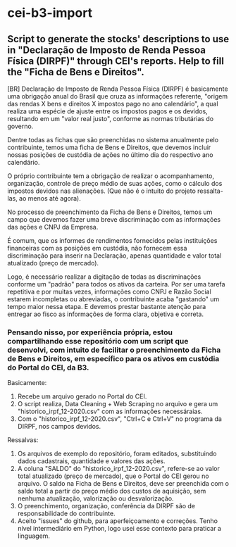 # cei-b3-import
## Script to generate the stocks' descriptions to use in "Declaração de Imposto de Renda Pessoa Física (DIRPF)" through CEI's reports. Help to fill the "Ficha de Bens e Direitos".
 
[BR]
Declaração de Imposto de Renda Pessoa Física (DIRPF) é basicamente uma obrigação anual do Brasil que cruza as informações referente, "origem das rendas X bens e direitos X impostos pago no ano calendário", a qual realiza uma espécie de ajuste entre os impostos pagos e os devidos, resultando em um "valor real justo", conforme as normas tributárias do governo.

Dentre todas as fichas que são preenchidas no sistema anualmente pelo contribuinte, temos uma ficha de Bens e Direitos, que devemos incluir nossas posições de custódia de ações no último dia do respectivo ano calendário.

O próprio contribuinte tem a obrigação de realizar o acompanhamento, organização, controle de preço médio de suas ações, como o cálculo dos impostos devidos nas alienações. (Que não é o intuito do projeto ressalta-las, ao menos até agora).

No processo de preenchimento da Ficha de Bens e Direitos, temos um campo que devemos fazer uma breve discriminação com as informações das ações e CNPJ da Empresa.

É comum, que os informes de rendimentos fornecidos pelas instituições financeiras com as posições em custódia, não fornecem essa discriminação para inserir na Declaração, apenas quantidade e valor total atualizado (preço de mercado).

Logo, é necessário realizar a digitação de todas as discriminações conforme um "padrão" para todos os ativos da carteira. Por ser uma tarefa repetitiva e por muitas vezes, informações como CNPJ e Razão Social estarem incompletas ou abreviadas, o contribuinte acaba "gastando" um tempo maior nessa etapa. E devemos prestar bastante atenção para entregar ao fisco as informações de forma clara, objetiva e correta.

### Pensando nisso, por experiência própria, estou compartilhando esse repositório com um script que desenvolvi, com intuito de facilitar o preenchimento da Ficha de Bens e Direitos, em específico para os ativos em custódia do Portal do CEI, da B3.

Basicamente:
1) Recebe um arquivo gerado no Portal do CEI.
2) O script realiza, Data Cleaning + Web Scraping no arquivo e gera um "historico_irpf_12-2020.csv" com as informações necessáraias.
3) Com o "historico_irpf_12-2020.csv", "Ctrl+C e Ctrl+V" no programa da DIRPF, nos campos devidos.

Ressalvas:
1) Os arquivos de exemplo do repositório, foram editados, substituindo dados cadastrais, quantidade e valores das ações.
2) A coluna "SALDO" do "historico_irpf_12-2020.csv", refere-se ao valor total atualizado (preço de mercado), que o Portal do CEI gerou no arquivo. O saldo na Ficha de Bens e Direitos, deve ser preenchida com o saldo total a partir do preço médio dos custos de aquisição, sem nenhuma atualização, valorização ou desvalorização.
3) O preenchimento, organização, conferência da DIRPF são de responsabilidade do contribuinte.
4) Aceito "issues" do github, para aperfeiçoamento e correções. Tenho nível intermediário em Python, logo usei esse contexto para praticar a linguagem.
